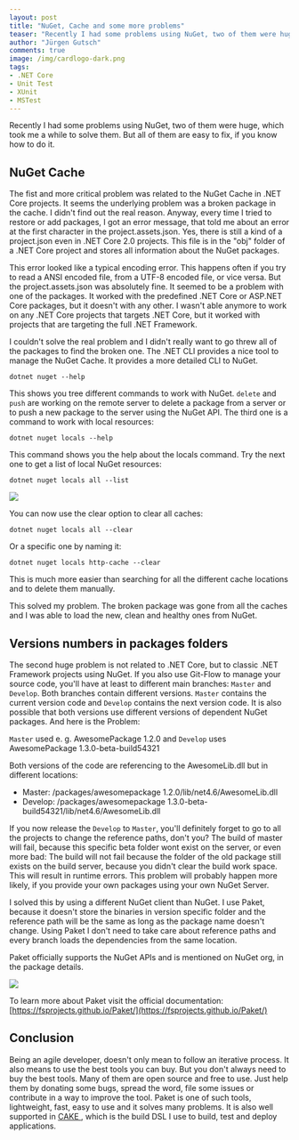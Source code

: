 ```yaml
---
layout: post
title: "NuGet, Cache and some more problems"
teaser: "Recently I had some problems using NuGet, two of them were huge, which took me a while to solve them. But all of them are easy to fix, if you know how to do it."
author: "Jürgen Gutsch"
comments: true
image: /img/cardlogo-dark.png
tags: 
- .NET Core
- Unit Test
- XUnit
- MSTest
---
```


Recently I had some problems using NuGet, two of them were huge, which took me a while to solve them. But all of them are easy to fix, if you know how to do it.

## NuGet Cache

The fist and more critical problem was related to the NuGet Cache in .NET Core projects. It seems the underlying problem was a broken package in the cache. I didn't find out the real reason. Anyway, every time I tried to restore or add packages, I got an error message, that told me about an error at the first character in the project.assets.json. Yes, there is still a kind of a project.json even in .NET Core 2.0 projects. This file is in the "obj" folder of a .NET Core project and stores all information about the NuGet packages. 

This error looked like a typical encoding error. This happens often if you try to read a ANSI encoded file, from a UTF-8 encoded file, or vice versa. But the project.assets.json was absolutely fine. It seemed to be a problem with one of the packages. It worked with the predefined .NET Core or ASP.NET Core packages, but it doesn't with any other. I wasn't able anymore to work on any .NET Core projects that targets .NET Core, but it worked with projects that are targeting the full .NET Framework.

I couldn't solve the real problem and I didn't really want to go threw all of the packages to find the broken one. The .NET CLI provides a nice tool to manage the NuGet Cache. It provides a more detailed CLI to NuGet.

~~~ shell
dotnet nuget --help
~~~

This shows you tree different commands to work with NuGet. `delete` and `push` are working on the remote server to delete a package from a server or to push a new package to the server using the NuGet API. The third one is a command to work with local resources:

~~~ shell
dotnet nuget locals --help
~~~

This command shows you the help about the locals command. Try the next one to get a list of local NuGet resources:

~~~ shell
dotnet nuget locals all --list
~~~

![]({{site.baseurl}}/img/nuget/cache.png)

You can now use the clear option to clear all caches:

~~~ shell
dotnet nuget locals all --clear
~~~

Or a specific one by naming it:

~~~ shell
dotnet nuget locals http-cache --clear
~~~

This is much more easier than searching for all the different cache locations and to delete them manually.

This solved my problem. The broken package was gone from all the caches and I was able to load the new, clean and healthy ones from NuGet.

## Versions numbers in packages folders

The second huge problem is not related to .NET Core, but to classic .NET Framework projects using NuGet. If you also use Git-Flow to manage your source code, you'll have at least to different main branches: `Master` and `Develop`. Both branches contain different versions. `Master` contains the current version code and `Develop` contains the next version code. It is also possible that both versions use different versions of dependent NuGet packages. And here is the Problem:

`Master` used e. g. AwesomePackage 1.2.0 and `Develop` uses AwesomePackage 1.3.0-beta-build54321

Both versions of the code are referencing to the AwesomeLib.dll but in different locations:

* Master: /packages/awesomepackage 1.2.0/lib/net4.6/AwesomeLib.dll
* Develop: /packages/awesomepackage 1.3.0-beta-build54321/lib/net4.6/AwesomeLib.dll

If you now release the `Develop` to `Master`, you'll definitely forget to go to all the projects to change the reference paths, don't you? The build of master will fail, because this specific beta folder wont exist on the server, or even more bad: The build will not fail because the folder of the old package still exists on the build server, because you didn't clear the build work space. This will result in runtime errors. This problem will probably happen more likely, if you provide your own packages using your own NuGet Server.

I solved this by using a different NuGet client than NuGet. I use Paket, because it doesn't store the binaries in version specific folder and the reference path will be the same as long as the package name doesn't change. Using Paket I don't need to take care about reference paths and every branch loads the dependencies from the same location.

Paket officially supports the NuGet APIs and is mentioned on NuGet org, in the package details.  

![]({{site.baseurl}}/img/nuget/paket.png)

To learn more about Paket visit the official documentation: [https://fsprojects.github.io/Paket/](https://fsprojects.github.io/Paket/)

## Conclusion

Being an agile developer, doesn't only mean to follow an iterative process. It also means to use the best tools you can buy. But you don't always need to buy the best tools. Many of them are open source and free to use. Just help them by donating some bugs, spread the word, file some issues or contribute in a way to improve the tool. Paket is one of such tools, lightweight, fast, easy to use and it solves many problems. It is also well supported in [CAKE ](https://cakebuild.net/dsl/paket/), which is the build DSL I use to build, test and deploy applications.










